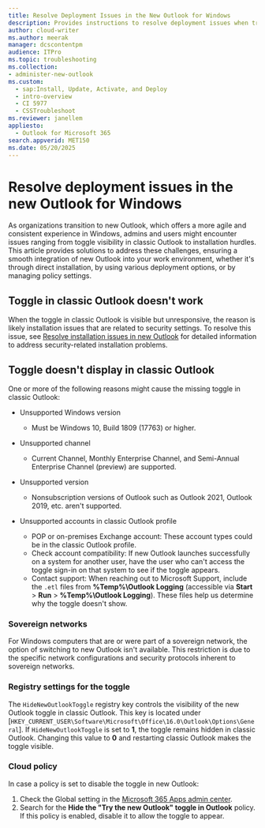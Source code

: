 ```yaml
---
title: Resolve Deployment Issues in the New Outlook for Windows
description: Provides instructions to resolve deployment issues when transitioning to the new Outlook for Windows.
author: cloud-writer
ms.author: meerak
manager: dcscontentpm
audience: ITPro
ms.topic: troubleshooting
ms.collection:
- administer-new-outlook
ms.custom: 
  - sap:Install, Update, Activate, and Deploy
  - intro-overview
  - CI 5977
  - CSSTroubleshoot
ms.reviewer: janellem
appliesto: 
  - Outlook for Microsoft 365
search.appverid: MET150
ms.date: 05/20/2025
---
```

# Resolve deployment issues in the new Outlook for Windows

As organizations transition to new Outlook, which offers a more agile and consistent experience in Windows, admins and users might encounter issues ranging from toggle visibility in classic Outlook to installation hurdles. This article provides solutions to address these challenges, ensuring a smooth integration of new Outlook into your work environment, whether it's through direct installation, by using various deployment options, or by managing policy settings.

## Toggle in classic Outlook doesn't work

When the toggle in classic Outlook is visible but unresponsive, the reason is likely installation issues that are related to security settings. To resolve this issue, see [Resolve installation issues in new Outlook](../Installation/resolve-installation-issues.md) for detailed information to address security-related installation problems.

## Toggle doesn't display in classic Outlook

One or more of the following reasons might cause the missing toggle in classic Outlook:

- Unsupported Windows version

  - Must be Windows 10, Build 1809 (17763) or higher.
- Unsupported channel

  - Current Channel, Monthly Enterprise Channel, and Semi-Annual Enterprise Channel (preview) are supported.
- Unsupported version

  - Nonsubscription versions of Outlook such as Outlook 2021, Outlook 2019, etc. aren't supported.
- Unsupported accounts in classic Outlook profile

  - POP or on-premises Exchange account: These account types could be in the classic Outlook profile.
  - Check account compatibility: If new Outlook launches successfully on a system for another user, have the user who can't access the toggle sign-in on that system to see if the toggle appears.
  - Contact support: When reaching out to Microsoft Support, include the `.etl` files from **%Temp%\Outlook Logging** (accessible via **Start** > **Run** > **%Temp%\Outlook Logging**). These files help us determine why the toggle doesn't show.

### Sovereign networks

For Windows computers that are or were part of a sovereign network, the option of switching to new Outlook isn't available. This restriction is due to the specific network configurations and security protocols inherent to sovereign networks.

### Registry settings for the toggle

The `HideNewOutlookToggle` registry key controls the visibility of the new Outlook toggle in classic Outlook. This key is located under [`HKEY_CURRENT_USER\Software\Microsoft\Office\16.0\Outlook\Options\General`]. If `HideNewOutlookToggle` is set to **1**, the toggle remains hidden in classic Outlook. Changing this value to **0** and restarting classic Outlook makes the toggle visible.

### Cloud policy

In case a policy is set to disable the toggle in new Outlook:

1. Check the Global setting in the [Microsoft 365 Apps admin center](https://config.office.com/).
1. Search for the **Hide the "Try the new Outlook" toggle in Outlook** policy. If this policy is enabled, disable it to allow the toggle to appear.
